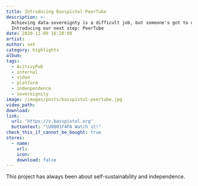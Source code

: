 ```yaml
---
title: Introducing Basspistol PeerTube
description: >-
  Achieving data-sovereignty is a difficult job, but someone's got to do it.
  Introducing our next step: PeerTube
date: 2020-11-09 16:20:00
artist:
author: set
category: highlights
album:
tags:
  - AcitivyPub
  - internal
  - video
  - platform
  - indenpendence
  - sovereignity
image: /images/posts/basspistol-peertube.jpg
video_path:
download:
link:
  url: 'https://v.basspistol.org'
  buttontext: "\U0001F4FA Watch it!"
check_this_if_cannot_be_bought: true
stores:
  - name:
    url:
    icon:
    download: false
---
```


This project has always been about self-sustainability and independence.
